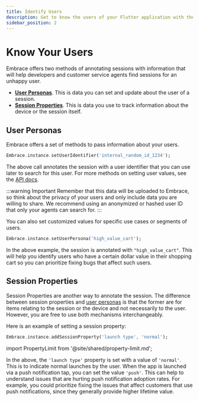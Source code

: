 ```yaml
---
title: Identify Users
description: Get to know the users of your Flutter application with the Embrace SDK
sidebar_position: 2
---
```


# Know Your Users

Embrace offers two methods of annotating sessions with information that will help developers and customer service agents find
sessions for an unhappy user.

- [**User Personas**](/flutter/features/identify-users/#user-personas). This is data you can set and update about the user of a session.
- [**Session Properties**](/flutter/features/identify-users/#session-properties). This is data you use to track information about the device or the session itself.

## User Personas

Embrace offers a set of methods to pass information about your users.

```dart
Embrace.instance.setUserIdentifier('internal_random_id_1234');
```

The above call annotates the session with a user identifier that you can use later to search for this user.
For more methods on setting user values, see the [API docs](/api/flutter/).  

:::warning Important
Remember that this data will be uploaded to Embrace, so think about the privacy of your users and only include data you are willing to share.
We recommend using an anonymized or hashed user ID that only your agents can search for.
:::

You can also set customized values for specific use cases or segments of users.

```dart
Embrace.instance.setUserPersona('high_value_cart');
```

In the above example, the session is annotated with `"high_value_cart"`.
This will help you identify users who have a certain dollar value in their shopping cart so you can prioritize fixing bugs that affect such users.

## Session Properties

Session Properties are another way to annotate the session.
The difference between session properties and [user personas](/flutter/features/identify-users#user-personas) is that the former are for items relating to the session or the device and not necessarily to the user.
However, you are free to use both mechanisms interchangeably.

Here is an example of setting a session property:

```dart
Embrace.instance.addSessionProperty('launch type', 'normal');
```

import PropertyLimit from '@site/shared/property-limit.md';

<PropertyLimit />

In the above, the `'launch type'` property is set with a value of `'normal'`.
This is to indicate normal launches by the user.
When the app is launched via a push notification tap, you can set the value `'push'`.
This can help to understand issues that are hurting push notification adoption rates.
For example, you could prioritize fixing the issues that affect customers that use push notifications, since they generally provide higher lifetime value.
